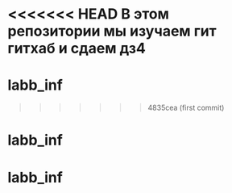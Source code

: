 <<<<<<< HEAD
В этом репозитории мы изучаем гит гитхаб и сдаем дз4
=======
# labb_inf
>>>>>>> 4835cea (first commit)
# labb_inf
# labb_inf

